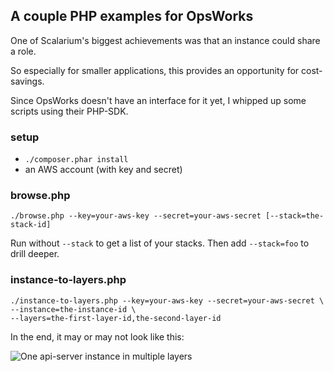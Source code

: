 ## A couple PHP examples for OpsWorks

One of Scalarium's biggest achievements was that an instance could share a role.

So especially for smaller applications, this provides an opportunity for cost-savings.

Since OpsWorks doesn't have an interface for it yet, I whipped up some scripts using their PHP-SDK.

### setup

 * `./composer.phar install`
 * an AWS account (with key and secret)

### browse.php

```
./browse.php --key=your-aws-key --secret=your-aws-secret [--stack=the-stack-id]
```

Run without `--stack` to get a list of your stacks. Then add `--stack=foo` to drill deeper.

### instance-to-layers.php

```
./instance-to-layers.php --key=your-aws-key --secret=your-aws-secret \
--instance=the-instance-id \
--layers=the-first-layer-id,the-second-layer-id
```

In the end, it may or may not look like this:

![One api-server instance in multiple layers](http://cl.ly/image/0X0i0r2R2M0w/Screen%20Shot%202013-06-21%20at%202.29.42%20PM.png)
